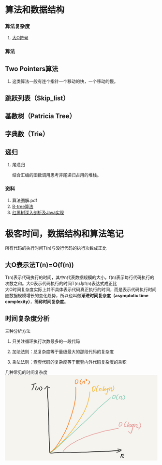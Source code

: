 # 算法和数据结构

### 算法复杂度

1. [大O符号](https://zh.wikipedia.org/wiki/大O符号)

### 算法

## Two Pointers算法

1. 这类算法一般有连个指针一个移动的快，一个移动的慢。

## 跳跃列表（Skip\_list）

## 基数树（Patricia Tree）

## 字典数（Trie）

## 递归

1. 尾递归

   结合汇编的函数调用思考非尾递归占用的堆栈。

### 资料

1. 算法图解.pdf
2. [B-tree算法](https://app.yinxiang.com/Home.action#n=86acf6b9-f0b6-4c47-870b-4b79b6c4156d&b=32cccf62-d147-4d2b-b214-8711933da868&ses=4&sh=1&sds=5&)
3. [红黑树深入剖析及Java实现](https://tech.meituan.com/redblack_tree.html)


# 极客时间，数据结构和算法笔记
所有代码的执行时间T(n)与没行代码的执行次数成正比

## 大O表示法T(n)=O(f(n))
T(n)表示代码执行的时间，其中n代表数据规模的大小，f(n)表示每行代码执行的次数之和。大O表示代码执行的时间T(n)与f(n)表达式成正比  
大O时间复杂度实际上并不具体表示代码真正执行的时间，而是表示代码执行时间随数据规模增长的变化趋势，所以也叫做**渐进时间复杂度（asymptotic time complexity）**，**简称时间复杂度**。

## 时间复杂度分析

三种分析方法

1. 只关注循环执行次数最多的一段代码

2. 加法法则：总复杂度等于量级最大的那段代码的复杂度

3. 乘法法则：嵌套代码的复杂度等于嵌套内外代码复杂度的乘积

几种常见的时间复杂度
![](assets/image/几种常见的时间复杂度.jpg)
